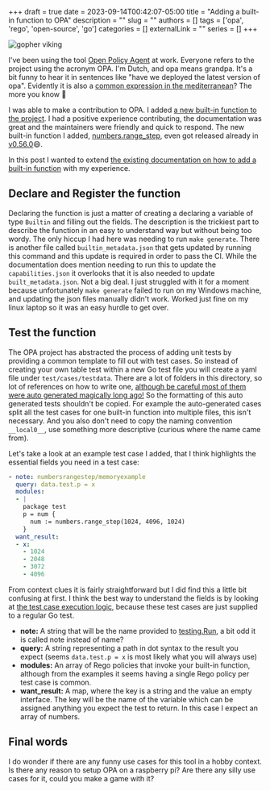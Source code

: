+++
draft = true
date = 2023-09-14T00:42:07-05:00
title = "Adding a built-in function to OPA"
description = ""
slug = ""
authors = []
tags = ['opa', 'rego', 'open-source', 'go']
categories = []
externalLink = ""
series = []
+++

![gopher viking](/adding-opa-function/viking-gopher.png "Viking")

I've been using the tool [Open Policy Agent](https://github.com/open-policy-agent/opa) at work. Everyone refers to the project using the acronym OPA. I'm Dutch, and opa means grandpa. It's a bit funny to hear it in sentences like "have we deployed the latest version of opa". Evidently it is also a [common expression in the mediterranean](opa)? The more you know 🌈

I was able to make a contribution to OPA. I added [a new built-in function to the project](https://github.com/open-policy-agent/opa/pull/6187). I had a positive experience  contributing, the documentation was great and the maintainers were friendly and quick to respond. The new built-in function I added, [numbers.range_step](https://www.openpolicyagent.org/docs/latest/policy-reference/#builtin-numbers-numbersrange_step), even got released already in [v0.56.0](https://github.com/open-policy-agent/opa/releases/tag/v0.56.0):smile:.

In this post I wanted to extend [the existing documentation on how to add a built-in function](https://www.openpolicyagent.org/docs/latest/contrib-adding-builtin-functions/) with my experience.

## Declare and Register the function

Declaring the function is just a matter of creating a declaring a variable of type `Builtin` and filling out the fields. The description is the trickiest part to describe the function in an easy to understand way but without being too wordy. The only hiccup I had here was needing to run `make generate`. There is another file called `builtin_metadata.json` that gets updated by running this command and this update is required in order to pass the CI. While the documentation does mention needing to run this to update the `capabilities.json` it overlooks that it is also needed to update `built_metadata.json`. Not a big deal. I just struggled with it for a moment because unfortunately `make generate` failed to run on my Windows machine, and updating the json files manually didn't work. Worked just fine on my linux laptop so it was an easy hurdle to get over.

## Test the function

The OPA project has abstracted the process of adding unit tests by providing a common template to fill out with test cases. So instead of creating your own table test within a new Go test file you will create a yaml file under `test/cases/testdata`. There are a lot of folders in this directory, so lot of references on how to write one, [although be careful most of them were auto generated magically long ago!](https://github.com/open-policy-agent/opa/pull/6187#discussion_r1308536821) So the formatting of this auto generated tests shouldn't be copied. For example the auto-generated cases split all the test cases for one built-in function into multiple files, this isn't necessary. And you also don't need to copy the naming convention `__local0__`, use something more descriptive (curious where the name came from).

Let's take a look at an example test case I added, that I think highlights the essential fields you need in a test case:

```yaml
- note: numbersrangestep/memoryexample
  query: data.test.p = x
  modules:
  - |
    package test
    p = num {
      num := numbers.range_step(1024, 4096, 1024)
    }
  want_result:
  - x:
    - 1024
    - 2048
    - 3072
    - 4096
```

From context clues it is fairly straightforward but I did find this a little bit confusing at first. I think the best way to understand the fields is by looking at [the test case execution logic](https://github.com/open-policy-agent/opa/blob/main/topdown/exported_test.go#L50-L126), because these test cases are just supplied to a regular Go test.

* **note:** A string that will be the name provided to [testing.Run](https://pkg.go.dev/testing#T.Run), a bit odd it is called note instead of name?
* **query:** A string representing a path in dot syntax to the result you expect (seems `data.test.p = x` is most likely what you will always use)
* **modules:** An array of Rego policies that invoke your built-in function, although from the examples it seems having a single Rego policy per test case is common.
* **want_result:** A map, where the key is a string and the value an empty interface. The key will be the name of the variable which can be assigned anything you expect the test to return. In this case I expect an array of numbers.

## Final words

I do wonder if there are any funny use cases for this tool in a hobby context. Is there any reason to setup OPA on a raspberry pi? Are there any silly use cases for it, could you make a game with it?
